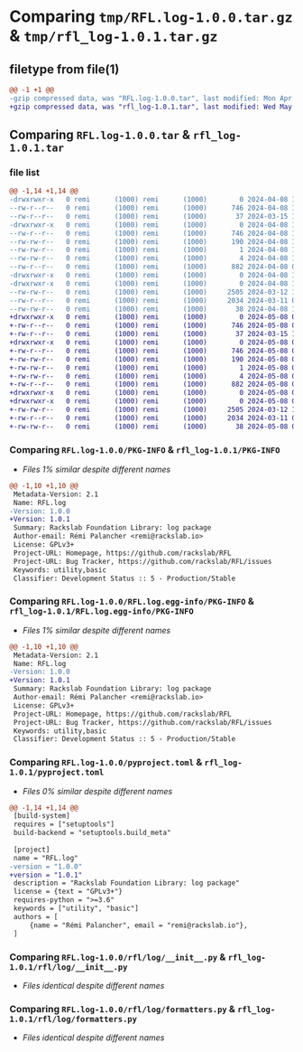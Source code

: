 # Comparing `tmp/RFL.log-1.0.0.tar.gz` & `tmp/rfl_log-1.0.1.tar.gz`

## filetype from file(1)

```diff
@@ -1 +1 @@
-gzip compressed data, was "RFL.log-1.0.0.tar", last modified: Mon Apr  8 13:15:05 2024, max compression
+gzip compressed data, was "rfl_log-1.0.1.tar", last modified: Wed May  8 08:32:24 2024, max compression
```

## Comparing `RFL.log-1.0.0.tar` & `rfl_log-1.0.1.tar`

### file list

```diff
@@ -1,14 +1,14 @@
-drwxrwxr-x   0 remi      (1000) remi      (1000)        0 2024-04-08 13:15:05.486220 RFL.log-1.0.0/
--rw-r--r--   0 remi      (1000) remi      (1000)      746 2024-04-08 13:15:05.486220 RFL.log-1.0.0/PKG-INFO
--rw-r--r--   0 remi      (1000) remi      (1000)       37 2024-03-15 10:33:25.000000 RFL.log-1.0.0/README.md
-drwxrwxr-x   0 remi      (1000) remi      (1000)        0 2024-04-08 13:15:05.486220 RFL.log-1.0.0/RFL.log.egg-info/
--rw-r--r--   0 remi      (1000) remi      (1000)      746 2024-04-08 13:15:05.000000 RFL.log-1.0.0/RFL.log.egg-info/PKG-INFO
--rw-rw-r--   0 remi      (1000) remi      (1000)      190 2024-04-08 13:15:05.000000 RFL.log-1.0.0/RFL.log.egg-info/SOURCES.txt
--rw-rw-r--   0 remi      (1000) remi      (1000)        1 2024-04-08 13:15:05.000000 RFL.log-1.0.0/RFL.log.egg-info/dependency_links.txt
--rw-rw-r--   0 remi      (1000) remi      (1000)        4 2024-04-08 13:15:05.000000 RFL.log-1.0.0/RFL.log.egg-info/top_level.txt
--rw-r--r--   0 remi      (1000) remi      (1000)      882 2024-04-08 09:20:54.000000 RFL.log-1.0.0/pyproject.toml
-drwxrwxr-x   0 remi      (1000) remi      (1000)        0 2024-04-08 13:15:05.478220 RFL.log-1.0.0/rfl/
-drwxrwxr-x   0 remi      (1000) remi      (1000)        0 2024-04-08 13:15:05.486220 RFL.log-1.0.0/rfl/log/
--rw-rw-r--   0 remi      (1000) remi      (1000)     2505 2024-03-12 19:51:35.000000 RFL.log-1.0.0/rfl/log/__init__.py
--rw-r--r--   0 remi      (1000) remi      (1000)     2034 2024-03-11 09:18:24.000000 RFL.log-1.0.0/rfl/log/formatters.py
--rw-rw-r--   0 remi      (1000) remi      (1000)       38 2024-04-08 13:15:05.486220 RFL.log-1.0.0/setup.cfg
+drwxrwxr-x   0 remi      (1000) remi      (1000)        0 2024-05-08 08:32:24.787304 rfl_log-1.0.1/
+-rw-r--r--   0 remi      (1000) remi      (1000)      746 2024-05-08 08:32:24.787304 rfl_log-1.0.1/PKG-INFO
+-rw-r--r--   0 remi      (1000) remi      (1000)       37 2024-03-15 10:33:25.000000 rfl_log-1.0.1/README.md
+drwxrwxr-x   0 remi      (1000) remi      (1000)        0 2024-05-08 08:32:24.787304 rfl_log-1.0.1/RFL.log.egg-info/
+-rw-r--r--   0 remi      (1000) remi      (1000)      746 2024-05-08 08:32:24.000000 rfl_log-1.0.1/RFL.log.egg-info/PKG-INFO
+-rw-rw-r--   0 remi      (1000) remi      (1000)      190 2024-05-08 08:32:24.000000 rfl_log-1.0.1/RFL.log.egg-info/SOURCES.txt
+-rw-rw-r--   0 remi      (1000) remi      (1000)        1 2024-05-08 08:32:24.000000 rfl_log-1.0.1/RFL.log.egg-info/dependency_links.txt
+-rw-rw-r--   0 remi      (1000) remi      (1000)        4 2024-05-08 08:32:24.000000 rfl_log-1.0.1/RFL.log.egg-info/top_level.txt
+-rw-r--r--   0 remi      (1000) remi      (1000)      882 2024-05-08 07:35:23.000000 rfl_log-1.0.1/pyproject.toml
+drwxrwxr-x   0 remi      (1000) remi      (1000)        0 2024-05-08 08:32:24.787304 rfl_log-1.0.1/rfl/
+drwxrwxr-x   0 remi      (1000) remi      (1000)        0 2024-05-08 08:32:24.787304 rfl_log-1.0.1/rfl/log/
+-rw-rw-r--   0 remi      (1000) remi      (1000)     2505 2024-03-12 19:51:35.000000 rfl_log-1.0.1/rfl/log/__init__.py
+-rw-r--r--   0 remi      (1000) remi      (1000)     2034 2024-03-11 09:18:24.000000 rfl_log-1.0.1/rfl/log/formatters.py
+-rw-rw-r--   0 remi      (1000) remi      (1000)       38 2024-05-08 08:32:24.787304 rfl_log-1.0.1/setup.cfg
```

### Comparing `RFL.log-1.0.0/PKG-INFO` & `rfl_log-1.0.1/PKG-INFO`

 * *Files 1% similar despite different names*

```diff
@@ -1,10 +1,10 @@
 Metadata-Version: 2.1
 Name: RFL.log
-Version: 1.0.0
+Version: 1.0.1
 Summary: Rackslab Foundation Library: log package
 Author-email: Rémi Palancher <remi@rackslab.io>
 License: GPLv3+
 Project-URL: Homepage, https://github.com/rackslab/RFL
 Project-URL: Bug Tracker, https://github.com/rackslab/RFL/issues
 Keywords: utility,basic
 Classifier: Development Status :: 5 - Production/Stable
```

### Comparing `RFL.log-1.0.0/RFL.log.egg-info/PKG-INFO` & `rfl_log-1.0.1/RFL.log.egg-info/PKG-INFO`

 * *Files 1% similar despite different names*

```diff
@@ -1,10 +1,10 @@
 Metadata-Version: 2.1
 Name: RFL.log
-Version: 1.0.0
+Version: 1.0.1
 Summary: Rackslab Foundation Library: log package
 Author-email: Rémi Palancher <remi@rackslab.io>
 License: GPLv3+
 Project-URL: Homepage, https://github.com/rackslab/RFL
 Project-URL: Bug Tracker, https://github.com/rackslab/RFL/issues
 Keywords: utility,basic
 Classifier: Development Status :: 5 - Production/Stable
```

### Comparing `RFL.log-1.0.0/pyproject.toml` & `rfl_log-1.0.1/pyproject.toml`

 * *Files 0% similar despite different names*

```diff
@@ -1,14 +1,14 @@
 [build-system]
 requires = ["setuptools"]
 build-backend = "setuptools.build_meta"
 
 [project]
 name = "RFL.log"
-version = "1.0.0"
+version = "1.0.1"
 description = "Rackslab Foundation Library: log package"
 license = {text = "GPLv3+"}
 requires-python = ">=3.6"
 keywords = ["utility", "basic"]
 authors = [
     {name = "Rémi Palancher", email = "remi@rackslab.io"},
 ]
```

### Comparing `RFL.log-1.0.0/rfl/log/__init__.py` & `rfl_log-1.0.1/rfl/log/__init__.py`

 * *Files identical despite different names*

### Comparing `RFL.log-1.0.0/rfl/log/formatters.py` & `rfl_log-1.0.1/rfl/log/formatters.py`

 * *Files identical despite different names*

